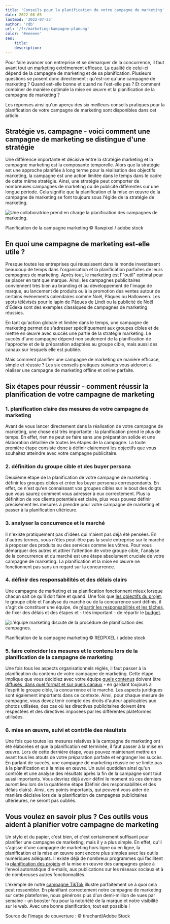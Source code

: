 ```yaml
---
title: 'Conseils pour la planification de votre campagne de marketing'
date: 2022-08-05
lastmod: '2022-07-25'
author: 'rdb'
url: '/fr/marketing-kampagne-planung'
color: '#eeeeee'
seo:
    title:
    description:
---
```


Pour faire avancer son entreprise et se démarquer de la concurrence, il faut avant tout un [marketing](https://seatable.io/fr/marketing/) extrêmement efficace. La qualité de celui-ci dépend de la campagne de marketing et de sa planification. Plusieurs questions se posent donc directement : qu'est-ce qu'une campagne de marketing ? Quand est-elle bonne et quand ne l'est-elle pas ? Et comment combiner de manière optimale la mise en œuvre et la planification de la campagne de marketing ?

Les réponses ainsi qu'un aperçu des six meilleurs conseils pratiques pour la planification de votre campagne de marketing sont disponibles dans cet article.

## Stratégie vs. campagne - voici comment une campagne de marketing se distingue d'une stratégie

Une différence importante et décisive entre la stratégie marketing et la campagne marketing est la composante temporelle. Alors que la stratégie est une approche planifiée à long terme pour la réalisation des objectifs marketing, la campagne est une action limitée dans le temps dans le cadre de cette même stratégie. Ainsi, une stratégie peut comporter de nombreuses campagnes de marketing ou de publicité différentes sur une longue période. Cela signifie que la planification et la mise en œuvre de la campagne de marketing se font toujours sous l'égide de la stratégie de marketing.

![Une collaboratrice prend en charge la planification des campagnes de marketing.](https://seatable.io/wp-content/uploads/2022/07/Marketing-Kampagne-Planung_AdobeStock_101585925-711x474.jpg)

Planification de la campagne marketing © Rawpixel / adobe stock

## En quoi une campagne de marketing est-elle utile ?

Presque toutes les entreprises qui réussissent dans le monde investissent beaucoup de temps dans l'organisation et la planification parfaites de leurs campagnes de marketing. Après tout, le marketing est l'"outil" optimal pour se placer en tant que marque. Ainsi, les campagnes publicitaires conviennent très bien au branding et au développement de l'image de marque, au lancement de produits ou à la promotion des ventes autour de certains événements calendaires comme Noël, Pâques ou Halloween. Les spots télévisés pour le lapin de Pâques de Lindt ou la publicité de Noël d'Edeka sont des exemples classiques de campagnes de marketing réussies.

En tant qu'action globale et limitée dans le temps, une campagne de marketing permet de s'adresser spécifiquement aux groupes cibles et de mettre en œuvre avec succès une partie de la stratégie marketing. Le succès d'une campagne dépend non seulement de la planification de l'approche et de la préparation adaptées au groupe cible, mais aussi des canaux sur lesquels elle est publiée.

Mais comment planifier une campagne de marketing de manière efficace, simple et réussie ? Les six conseils pratiques suivants vous aideront à réaliser une campagne de marketing offline et online parfaite.

## Six étapes pour réussir - comment réussir la planification de votre campagne de marketing

### 1\. planification claire des mesures de votre campagne de marketing

Avant de vous lancer directement dans la réalisation de votre campagne de marketing, une chose est très importante : la planification prend le plus de temps. En effet, rien ne peut se faire sans une préparation solide et une élaboration détaillée de toutes les étapes de la campagne. La toute première étape consiste donc à définir clairement les objectifs que vous souhaitez atteindre avec votre campagne publicitaire.

### 2\. définition du groupe cible et des buyer persona

Deuxième étape de la planification de votre campagne de marketing : définir les groupes cibles et créer les buyer personas correspondants. En effet, ce n'est qu'en connaissant vos groupes cibles sur le bout des doigts que vous saurez comment vous adresser à eux correctement. Plus la définition de vos clients potentiels est claire, plus vous pouvez définir précisément les mesures à prendre pour votre campagne de marketing et passer à la planification ultérieure.

### 3\. analyser la concurrence et le marché

Il n'existe pratiquement pas d'idées qui n'aient pas déjà été pensées. En d'autres termes, vous n'êtes peut-être pas la seule entreprise sur le marché à proposer des produits ou des services comme les vôtres. Pour vous démarquer des autres et attirer l'attention de votre groupe cible, l'analyse de la concurrence et du marché est une étape absolument cruciale de votre campagne de marketing. La planification et la mise en œuvre ne fonctionnent pas sans un regard sur la concurrence.

### 4\. définir des responsabilités et des délais clairs

Une campagne de marketing et sa planification fonctionnent mieux lorsque chacun sait ce qu'il doit faire et quand. Une fois que [les objectifs du projet](https://seatable.io/fr/vorlagen-projektplanung/), le groupe cible et l'analyse du marché ou de la concurrence sont définis, il s'agit de constituer une équipe, de [répartir les responsabilités et les tâches](https://seatable.io/fr/projektstrukturplan-vorlage/), de fixer des délais et des étapes et - très important - de répartir le [budget](https://seatable.io/fr/budgetplanung-vorlage/).

![L'équipe marketing discute de la procédure de planification des campagnes.](https://seatable.io/wp-content/uploads/2022/07/Marketing-Kampagne-Planung_AdobeStock_216876303-711x474.jpg)

Planification de la campagne marketing © REDPIXEL / adobe stock

### 5\. faire coïncider les mesures et le contenu lors de la planification de la campagne de marketing

Une fois tous les aspects organisationnels réglés, il faut passer à la planification du contenu de votre campagne de marketing. Cette étape implique que vous décidiez avec votre équipe [quels contenus](https://seatable.io/fr/social-media-plan-vorlage/) doivent être [diffusés, dans quel format et sur quels canaux](https://seatable.io/fr/social-media-plan-vorlage/) - en gardant toujours à l'esprit le groupe cible, la concurrence et le marché. Les aspects juridiques sont également importants dans ce contexte. Ainsi, pour chaque mesure de campagne, vous devez tenir compte des droits d'auteur applicables aux photos utilisées, des cas où les directives publicitaires doivent être respectées et des directives imposées par les différentes plateformes utilisées.

### 6\. mise en œuvre, suivi et contrôle des résultats

Une fois que toutes les mesures relatives à la campagne de marketing ont été élaborées et que la planification est terminée, il faut passer à la mise en œuvre. Lors de cette dernière étape, vous pouvez maintenant mettre en avant tous les atouts de votre préparation parfaite et engranger les succès. En parlant de succès, une campagne de marketing réussie ne se limite pas à la planification et à la mise en œuvre. Un suivi quotidien ainsi qu'un contrôle et une analyse des résultats après la fin de la campagne sont tout aussi importants. Vous devriez déjà avoir défini le moment où ces derniers auront lieu lors de la quatrième étape (Définir des responsabilités et des délais clairs). Ainsi, ces points importants, qui peuvent vous aider de manière décisive lors de la planification de campagnes publicitaires ultérieures, ne seront pas oubliés.

## Vous voulez en savoir plus ? Ces outils vous aident à planifier votre campagne de marketing

Un stylo et du papier, c'est bien, et c'est certainement suffisant pour planifier une campagne de marketing, mais il y a plus simple. En effet, qu'il s'agisse d'une campagne de marketing hors ligne ou en ligne, la planification et la mise en œuvre sont encore plus simples avec les outils numériques adéquats. Il existe déjà de nombreux programmes qui facilitent la [planification des projets](https://seatable.io/fr/vorlagen-projektplanung/) et la mise en œuvre des campagnes grâce à l'envoi automatique d'e-mails, aux publications sur les réseaux sociaux et à de nombreuses autres fonctionnalités.

L'exemple de notre [campagne TikTok](https://t3n.de/consent?redirecturl=%2Fnews%2Fseatable-tiktok-case-study-1477428%2F) illustre parfaitement ce à quoi cela peut ressembler. En planifiant correctement notre campagne de marketing sur cette plateforme, nous générons plus d'un demi-million de vues par semaine - un booster fou pour la notoriété de la marque et notre visibilité sur le web. Avec une bonne planification, tout est possible !

Source de l'image de couverture : © tirachard/Adobe Stock
